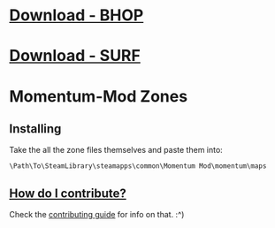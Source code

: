 # [Download - BHOP](https://gitlab.com/shockrahwow/mm-zones/-/archive/master/mm-zones-master.zip?path=bhop)

# [Download - SURF](https://gitlab.com/shockrahwow/mm-zones/-/archive/master/mm-zones-master.zip?path=surf)

# Momentum-Mod Zones

## Installing

Take the all the zone files themselves and paste them into: 

```
\Path\To\SteamLibrary\steamapps\common\Momentum Mod\momentum\maps
```

## [How do I contribute?](https://gitlab.com/shockrahwow/mm-zones/blob/master/CONTRIBUTING.md)

Check the [contributing guide](https://gitlab.com/shockrahwow/mm-zones/blob/master/CONTRIBUTING.md) for info on that.
:\^)

